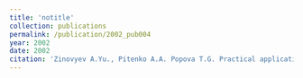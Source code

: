```yaml
---
title: 'notitle'
collection: publications
permalink: /publication/2002_pub004
year: 2002
date: 2002
citation: 'Zinovyev A.Yu., Pitenko A.A. Popova T.G. Practical applications of the method of elastic maps (in Russian). <i>Neurocomputeri</i>, 2002. N4. p.31-39.'
---
```

